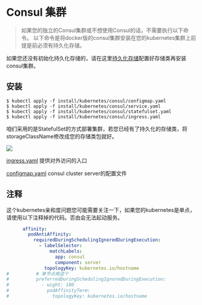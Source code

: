 # Consul 集群

> 如果您的独立的Consul集群或不想使用Consul的话，不需要执行以下命令。
> 以下命令是将docker版的consul集群安装在您的kubernetes集群上前提是前必须有持久化存储。

如果您还没有初始化持久化存储的，请在这里[持久化存储](storage.md)配置好存储类再安装consul集群。

## 安装

```
$ kubectl apply -f install/kubernetes/consul/configmap.yaml
$ kubectl apply -f install/kubernetes/consul/service.yaml
$ kubectl apply -f install/kubernetes/consul/statefulset.yaml
$ kubectl apply -f install/kubernetes/consul/ingress.yaml
```

咱们采用的是StatefulSet的方式部署集群，若您已经有了持久化的存储类，将storageClassName修改成您的存储类包就好。

![](http://source.qiniu.cnd.nsini.com/images/2019/07/09/73/29/20190723-1344eae741d09fdf2d10b1ba73e09287.jpeg?imageView2/2/w/1280/interlace/0/q/100)

[ingress.yaml](../../install/kubernetes/consul/ingress.yaml) 提供对外访问的入口

[configmap.yaml](../../install/kubernetes/consul/configmap.yaml) consul cluster server的配置文件

## 注释

这个kubernetes亲和度问题您可能需要关注一下，如果您的kubernetes是单点，请使用以下注释掉的代码。否由会无法起动服务。

```yaml
      affinity:
        podAntiAffinity:
          requiredDuringSchedulingIgnoredDuringExecution:
            - labelSelector:
                matchLabels:
                  app: consul
                  component: server
              topologyKey: kubernetes.io/hostname
#          # 单节点用这个
#          preferredDuringSchedulingIgnoredDuringExecution:
#            - wight: 100
#              podAffinityTerm:
#                topologyKey: kubernetes.io/hostname
```